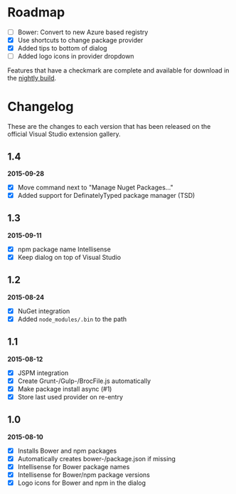 # Roadmap

- [ ] Bower: Convert to new Azure based registry
- [x] Use shortcuts to change package provider
- [x] Added tips to bottom of dialog
- [ ] Added logo icons in provider dropdown

Features that have a checkmark are complete and available for
download in the
[nightly build](http://vsixgallery.com/extension/fdd64809-376e-4542-92ce-808a8df06bcc/).

# Changelog

These are the changes to each version that has been released
on the official Visual Studio extension gallery.

## 1.4

**2015-09-28**

- [x] Move command next to "Manage Nuget Packages..."
- [x] Added support for DefinatelyTyped package manager (TSD)

## 1.3

**2015-09-11**

- [x] npm package name Intellisense
- [x] Keep dialog on top of Visual Studio

## 1.2

**2015-08-24**

- [x] NuGet integration
- [x] Added `node_modules/.bin` to the path

## 1.1

**2015-08-12**

- [x] JSPM integration
- [x] Create Grunt-/Gulp-/BrocFile.js automatically
- [x] Make package install async (#1)
- [x] Store last used provider on re-entry

## 1.0

**2015-08-10**

- [x] Installs Bower and npm packages
- [x] Automatically creates bower-/package.json if missing
- [x] Intellisense for Bower package names
- [x] Intellisense for Bower/npm package versions
- [x] Logo icons for Bower and npm in the dialog